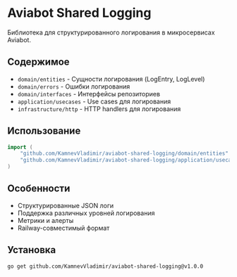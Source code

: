 # Aviabot Shared Logging

Библиотека для структурированного логирования в микросервисах Aviabot.

## Содержимое

- `domain/entities` - Сущности логирования (LogEntry, LogLevel)
- `domain/errors` - Ошибки логирования
- `domain/interfaces` - Интерфейсы репозиториев
- `application/usecases` - Use cases для логирования
- `infrastructure/http` - HTTP handlers для логирования

## Использование

```go
import (
    "github.com/KamnevVladimir/aviabot-shared-logging/domain/entities"
    "github.com/KamnevVladimir/aviabot-shared-logging/application/usecases"
)
```

## Особенности

- Структурированные JSON логи
- Поддержка различных уровней логирования
- Метрики и алерты
- Railway-совместимый формат

## Установка

```bash
go get github.com/KamnevVladimir/aviabot-shared-logging@v1.0.0
```
